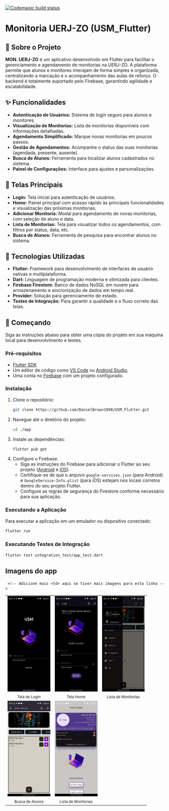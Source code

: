[![Codemagic build status](https://api.codemagic.io/apps/685edcfa3096b3b0a849063b/685ef8926725832714ff2373/status_badge.svg)](https://codemagic.io/app/685edcfa3096b3b0a849063b/685ef8926725832714ff2373/latest_build)

# Monitoria UERJ-ZO (USM\_Flutter)

## 🎯 Sobre o Projeto

**MON. UERJ-ZO** é um aplicativo desenvolvido em Flutter para facilitar o gerenciamento e agendamento de monitorias na UERJ-ZO. A plataforma permite que alunos e monitores interajam de forma simples e organizada, centralizando a marcação e o acompanhamento das aulas de reforço. O backend é totalmente suportado pelo Firebase, garantindo agilidade e escalabilidade.

## ✨ Funcionalidades

  * **Autenticação de Usuários:** Sistema de login seguro para alunos e monitores.
  * **Visualização de Monitorias:** Lista de monitorias disponíveis com informações detalhadas.
  * **Agendamento Simplificado:** Marque novas monitorias em poucos passos.
  * **Gestão de Agendamentos:** Acompanhe o status das suas monitorias (agendada, presente, ausente).
  * **Busca de Alunos:** Ferramenta para localizar alunos cadastrados no sistema.
  * **Painel de Configurações:** Interface para ajustes e personalizações.

## 📱 Telas Principais

  * **Login:** Tela inicial para autenticação de usuários.
  * **Home:** Painel principal com acesso rápido às principais funcionalidades e visualização das próximas monitorias.
  * **Adicionar Monitoria:** Modal para agendamento de novas monitorias, com seleção de aluno e data.
  * **Lista de Monitorias:** Tela para visualizar todos os agendamentos, com filtros por status, data, etc.
  * **Busca de Alunos:** Ferramenta de pesquisa para encontrar alunos no sistema.

## 🚀 Tecnologias Utilizadas

  * **Flutter:** Framework para desenvolvimento de interfaces de usuário nativas e multiplataforma.
  * **Dart:** Linguagem de programação moderna e otimizada para clientes.
  * **Firebase Firestore:** Banco de dados NoSQL em nuvem para armazenamento e sincronização de dados em tempo real.
  * **Provider:** Solução para gerenciamento de estado.
  * **Testes de Integração:** Para garantir a qualidade e o fluxo correto das telas.

## 🏁 Começando

Siga as instruções abaixo para obter uma cópia do projeto em sua máquina local para desenvolvimento e testes.

### Pré-requisitos

  * [Flutter SDK](https://flutter.dev/docs/get-started/install)
  * Um editor de código como [VS Code](https://code.visualstudio.com/) ou [Android Studio](https://developer.android.com/studio).
  * Uma conta no [Firebase](https://firebase.google.com/) com um projeto configurado.

### Instalação

1.  Clone o repositório:
    ```sh
    git clone https://github.com/DanielBrown1998/USM_Flutter.git
    ```
2.  Navegue até o diretório do projeto:
    ```sh
    cd ./app
    ```
3.  Instale as dependências:
    ```sh
    flutter pub get
    ```
4.  Configure o Firebase:
      * Siga as instruções do Firebase para adicionar o Flutter ao seu projeto ([Android](https://firebase.google.com/docs/flutter/setup?platform=android) e [iOS](https://firebase.google.com/docs/flutter/setup?platform=ios)).
      * Certifique-se de que o arquivo `google-services.json` (para Android) e `GoogleService-Info.plist` (para iOS) estejam nos locais corretos dentro do seu projeto Flutter.
      * Configure as regras de segurança do Firestore conforme necessário para sua aplicação.

### Executando a Aplicação

Para executar a aplicação em um emulador ou dispositivo conectado:

```bash
flutter run
```

### Executando Testes de Integração

```bash
flutter test integration_test/app_test.dart
```
## Imagens do app

<table>
  <tr>
    <td align="center">
      <img src="app/screenshots/flutter_01.png" alt="Tela de Login" height="300">
      <br><sub>Tela de Login</sub>
    </td>
    <td align="center">
      <img src="app/screenshots/flutter_02.png" alt="Tela Home" height="300">
      <br><sub>Tela Home</sub>
    </td>
    <td align="center">
      <img src="app/screenshots/flutter_07.png" alt="Tela Home" height="300">
      <br><sub>Lista de Monitorias</sub>
    </td>
  </tr>
  <tr>
    <td align="center">
      <img src="app/screenshots/flutter_04.png" alt="Tela Home" height="300">
      <br><sub>Busca de Alunos</sub>
    </td>
    <td align="center">
      <img src="app/screenshots/flutter_06.png" alt="Tela Home" height="300">
      <br><sub>Lista de Monitorias</sub>
    </td>
   
    
    
     <!-- Adicione mais <td> aqui se tiver mais imagens para esta linha -->
  </tr>
</table>




